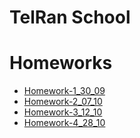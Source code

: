 # TelRan School

# Homeworks

- [Homework-1_30_09](https://github.com/AlexDolz/JS-Homeworks/tree/main/Homework_30_09)
- [Homework-2_07_10](https://github.com/AlexDolz/JS-Homeworks/tree/main/Homework%20_07_10)
- [Homework-3_12_10](https://github.com/AlexDolz/JS-Homeworks/tree/main/Homework_12_10)
- [Homework-4_28_10](https://github.com/AlexDolz/JS-Homeworks/tree/main/Homework_28_10)
